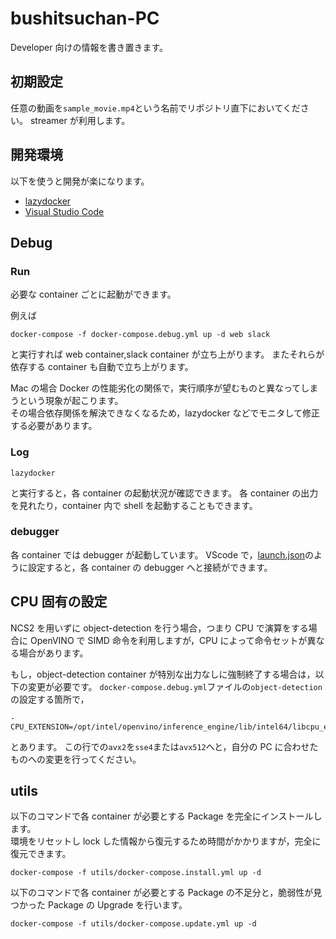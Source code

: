 # bushitsuchan-PC

Developer 向けの情報を書き置きます。

## 初期設定

任意の動画を`sample_movie.mp4`という名前でリポジトリ直下においてください。
streamer が利用します。

## 開発環境

以下を使うと開発が楽になります。

- [lazydocker](https://github.com/jesseduffield/lazydocker)
- [Visual Studio Code](https://code.visualstudio.com/)

## Debug

### Run

必要な container ごとに起動ができます。

例えば

```sh=
docker-compose -f docker-compose.debug.yml up -d web slack
```

と実行すれば web container,slack container が立ち上がります。
またそれらが依存する container も自動で立ち上がります。

Mac の場合 Docker の性能劣化の関係で，実行順序が望むものと異なってしまうという現象が起こります。  
その場合依存関係を解決できなくなるため，lazydocker などでモニタして修正する必要があります。

### Log

```sh=
lazydocker
```

と実行すると，各 container の起動状況が確認できます。
各 container の出力を見れたり，container 内で shell を起動することもできます。

### debugger

各 container では debugger が起動しています。
VScode で，[launch.json](vscode/launch.json)のように設定すると，各 container の debugger へと接続ができます。

## CPU 固有の設定

NCS2 を用いずに object-detection を行う場合，つまり CPU で演算をする場合に OpenVINO で SIMD 命令を利用しますが，CPU によって命令セットが異なる場合があります。

もし，object-detection container が特別な出力なしに強制終了する場合は，以下の変更が必要です。
`docker-compose.debug.yml`ファイルの`object-detection`の設定する箇所で，

```sh=
- CPU_EXTENSION=/opt/intel/openvino/inference_engine/lib/intel64/libcpu_extension_avx2.so
```

とあります。
この行での`avx2`を`sse4`または`avx512`へと，自分の PC に合わせたものへの変更を行ってください。

## utils

以下のコマンドで各 container が必要とする Package を完全にインストールします。  
環境をリセットし lock した情報から復元するため時間がかかりますが，完全に復元できます。

```sh=
docker-compose -f utils/docker-compose.install.yml up -d
```

以下のコマンドで各 container が必要とする Package の不足分と，脆弱性が見つかった Package の Upgrade を行います。

```sh=
docker-compose -f utils/docker-compose.update.yml up -d
```
